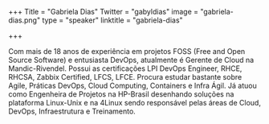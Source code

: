 +++
Title = "Gabriela Dias"
Twitter = "gabyldias"
image = "gabriela-dias.png"
type = "speaker"
linktitle = "gabriela-dias"

+++

Com mais de 18 anos de experiência em projetos FOSS (Free and Open Source Software) e entusiasta DevOps, atualmente é Gerente de Cloud na Mandic-Rivendel. Possui as certificações LPI DevOps Engineer, RHCE, RHCSA, Zabbix Certified, LFCS, LFCE. Procura estudar bastante sobre Agile, Práticas DevOps, Cloud Computing, Containers e Infra Ágil. Já atuou como Engenheira de Projetos na HP-Brasil desenhando soluções na plataforma Linux-Unix e na 4Linux sendo responsável pelas áreas de Cloud, DevOps, Infraestrutura e Treinamento.
